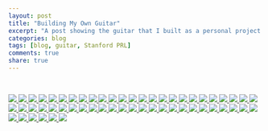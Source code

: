 ```yaml
---
layout: post
title: "Building My Own Guitar"
excerpt: "A post showing the guitar that I built as a personal project and the process."
categories: blog
tags: [blog, guitar, Stanford PRL]
comments: true
share: true
---
```


<div class="container" style="padding-top: 30px;">
  <div id="links">
      <a href="/images/1.jpg" >
          <img src="/images/thumbnail/1.jpg" >
      </a>
      <a href="/images/2.jpg" >
          <img src="/images/thumbnail/2.jpg" >
      </a>
      <a href="/images/3.jpg" >
          <img src="/images/thumbnail/3.jpg" >
      </a>
      <a href="/images/4.jpg" >
          <img src="/images/thumbnail/4.jpg" >
      </a>
      <a href="/images/5.jpg" >
          <img src="/images/thumbnail/5.jpg" >
      </a>
      <a href="/images/6.jpg" >
          <img src="/images/thumbnail/6.jpg" >
      </a>
      <a href="/images/7.jpg" >
          <img src="/images/thumbnail/7.jpg" >
      </a>
      <a href="/images/8.jpg" >
          <img src="/images/thumbnail/8.jpg" >
      </a>
      <a href="/images/9.jpg" >
          <img src="/images/thumbnail/9.jpg" >
      </a>
      <a href="/images/10.jpg" >
          <img src="/images/thumbnail/10.jpg" >
      </a>
      <a href="/images/11.jpg" >
          <img src="/images/thumbnail/11.jpg" >
      </a>
      <a href="/images/12.jpg" >
          <img src="/images/thumbnail/12.jpg" >
      </a>
      <a href="/images/13.jpg" >
          <img src="/images/thumbnail/13.jpg" >
      </a>
      <a href="/images/14.jpg" >
          <img src="/images/thumbnail/14.jpg" >
      </a>
      <a href="/images/15.jpg" >
          <img src="/images/thumbnail/15.jpg" >
      </a>
      <a href="/images/16.jpg" >
          <img src="/images/thumbnail/16.jpg" >
      </a>
      <a href="/images/17.jpg" >
          <img src="/images/thumbnail/17.jpg" >
      </a>
      <a href="/images/18.jpg" >
          <img src="/images/thumbnail/18.jpg" >
      </a>
      <a href="/images/19.jpg" >
          <img src="/images/thumbnail/19.jpg" >
      </a>
      <a href="/images/20.jpg" >
          <img src="/images/thumbnail/20.jpg" >
      </a>
      <a href="/images/21.jpg" >
          <img src="/images/thumbnail/21.jpg" >
      </a>
      <a href="/images/22.jpg" >
          <img src="/images/thumbnail/22.jpg" >
      </a>
      <a href="/images/23.jpg" >
          <img src="/images/thumbnail/23.jpg" >
      </a>
      <a href="/images/24.jpg" >
          <img src="/images/thumbnail/24.jpg" >
      </a>
      <a href="/images/25.jpg" >
          <img src="/images/thumbnail/25.jpg" >
      </a>
      <a href="/images/26.jpg" >
          <img src="/images/thumbnail/26.jpg" >
      </a>
      <a href="/images/27.jpg" >
          <img src="/images/thumbnail/27.jpg" >
      </a>
      <a href="/images/28.jpg" >
          <img src="/images/thumbnail/28.jpg" >
      </a>
      <a href="/images/29.jpg" >
          <img src="/images/thumbnail/29.jpg" >
      </a>
      <a href="/images/30.jpg" >
          <img src="/images/thumbnail/30.jpg" >
      </a>
      <a href="/images/31.jpg" >
          <img src="/images/thumbnail/31.jpg" >
      </a>
      <a href="/images/32.jpg" >
          <img src="/images/thumbnail/32.jpg" >
      </a>
      <a href="/images/33.jpg" >
          <img src="/images/thumbnail/33.jpg" >
      </a>
      <a href="/images/34.jpg" >
          <img src="/images/thumbnail/34.jpg" >
      </a>
      <a href="/images/35.jpg" >
          <img src="/images/thumbnail/35.jpg" >
      </a>
      <a href="/images/36.jpg" >
          <img src="/images/thumbnail/36.jpg" >
      </a>
      <a href="/images/37.jpg" >
          <img src="/images/thumbnail/37.jpg" >
      </a>
      <a href="/images/38.jpg" >
          <img src="/images/thumbnail/38.jpg" >
      </a>
      <a href="/images/39.jpg" >
          <img src="/images/thumbnail/39.jpg" >
      </a>
      <a href="/images/40.jpg" >
          <img src="/images/thumbnail/40.jpg" >
      </a>
      <a href="/images/41.jpg" >
          <img src="/images/thumbnail/41.jpg" >
      </a>
      <a href="/images/42.jpg" >
          <img src="/images/thumbnail/42.jpg" >
      </a>
      <a href="/images/43.jpg" >
          <img src="/images/thumbnail/43.jpg" >
      </a>
      <a href="/images/44.jpg" >
          <img src="/images/thumbnail/44.jpg" >
      </a>
      <a href="/images/45.jpg" >
          <img src="/images/thumbnail/45.jpg" >
      </a>
      <a href="/images/46.jpg" >
          <img src="/images/thumbnail/46.jpg" >
      </a>
      <a href="/images/47.jpg" >
          <img src="/images/thumbnail/47.jpg" >
      </a>
      <a href="/images/48.jpg" >
          <img src="/images/thumbnail/48.jpg" >
      </a>
      <a href="/images/49.jpg" >
          <img src="/images/thumbnail/49.jpg" >
      </a>
      <a href="/images/50.jpg" >
          <img src="/images/thumbnail/50.jpg" >
      </a>
      <a href="/images/51.jpg" >
          <img src="/images/thumbnail/51.jpg" >
      </a>
      <a href="/images/52.jpg" >
          <img src="/images/thumbnail/52.jpg" >
      </a>
      <a href="/images/53.jpg" >
          <img src="/images/thumbnail/53.jpg" >
      </a>
      <a href="/images/54.jpg" >
          <img src="/images/thumbnail/54.jpg" >
      </a>
      <a href="/images/55.jpg" >
          <img src="/images/thumbnail/55.jpg" >
      </a>
      <a href="/images/56.jpg" >
          <img src="/images/thumbnail/56.jpg" >
      </a>
  </div>
</div>
